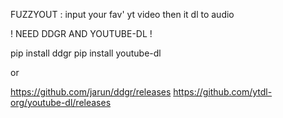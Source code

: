 FUZZYOUT : input your fav' yt video then it dl to audio

! NEED DDGR AND YOUTUBE-DL ! 

pip install ddgr
pip install youtube-dl

or 

https://github.com/jarun/ddgr/releases
https://github.com/ytdl-org/youtube-dl/releases
